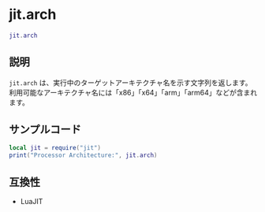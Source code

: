 # jit.arch

```lua
jit.arch
```

## 説明

`jit.arch` は、実行中のターゲットアーキテクチャ名を示す文字列を返します。利用可能なアーキテクチャ名には「x86」「x64」「arm」「arm64」などが含まれます。

## サンプルコード

```lua
local jit = require("jit")
print("Processor Architecture:", jit.arch)
```

## 互換性

- LuaJIT